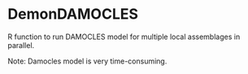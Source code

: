 # DemonDAMOCLES
R function to run DAMOCLES model for multiple local assemblages in parallel.

Note: Damocles model is very time-consuming.
